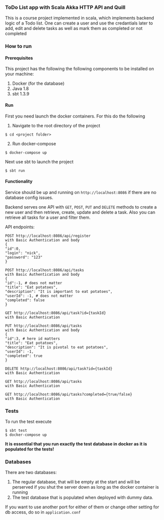 
### ToDo List app with Scala Akka HTTP API  and Quill

  
  This is a course project implemented in scala, which implements backend logic of a Todo list. One can create a user and use the credantials later to add, edit and delete tasks as well as mark them as completed or not completed

### How to run

#### Prerequisites 
This project has the following the following components to be installed on your machine:

1. Docker (for the database)
2. Java 1.8
3. sbt 1.3.9

#### Run
First you need launch the docker containers. For this do the following

1. Navigate to the root directory of the project
```
$ cd <project folder>
```
2. Run docker-compose
```
$ docker-compose up
```

Next use sbt to launch the project 
```
$ sbt run
```

#### Functionality 

Service should be up and running on `http://localhost:8086` if there are no database config issues.

Backend serves one API with `GET`, `POST`, `PUT` and `DELETE` methods to create a new user and then retrieve, create, update and delete a task. Also you can retrieve all tasks for a user and filter them.

API endpoints:


```
POST http://localhost:8086/api/register
with Basic Authentication and body 
{
"id":0,
"login": "nick",
"password": "123"
}

POST http://localhost:8086/api/tasks
with Basic Authentication and body 
{
"id":-1, # does not matter
"title": "Eat potatoes",
"description": "It is important to eat potatoes",
"userId": -1, # does not matter
"completed": false
}

GET http://localhost:8086/api/task?id={taskId}
with Basic Authentication

PUT http://localhost:8086/api/tasks
with Basic Authentication and body
{
"id":3, # here id matters
"title": "Eat potatoes",
"description": "It is pivotal to eat potatoes",
"userId": -1,
"completed": true
}

DELETE http://localhost:8086/api/task?id={taskId}
with Basic Authentication

GET http://localhost:8086/api/tasks
with Basic Authentication

GET http://localhost:8086/api/tasks?completed={true/false}
with Basic Authentication

```


### Tests

To run the test execute
  
```
$ sbt test
$ docker-compose up
```
**It is essential that you run exactly the test database in docker as it is populated for the tests!**
### Databases

There are two databases: 

1. The regular database, that will be empty at the start and will be perserved if you shut the server down as long as the docker container is running
2. The test database that is populated when deployed with dummy data.

If you want to use another port for either of them or change other setting for db access, do so in `application.conf`
